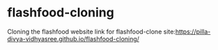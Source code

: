 # flashfood-cloning
Cloning the flashfood website
link for flashfood-clone site:https://pilla-divya-vidhyasree.github.io/flashfood-cloning/
